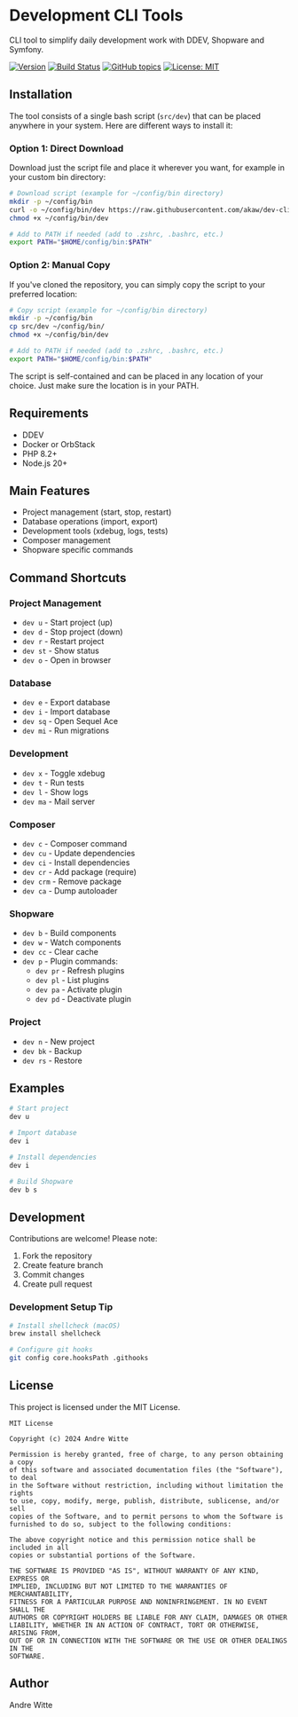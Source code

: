 # Development CLI Tools

CLI tool to simplify daily development work with DDEV, Shopware and Symfony.

[![Version](https://img.shields.io/github/v/release/akaw/dev-cli-tools)](https://github.com/akaw/dev-cli-tools/releases)
[![Build Status](https://github.com/akaw/dev-cli-tools/workflows/Test/badge.svg)](https://github.com/akaw/dev-cli-tools/actions)
[![GitHub topics](https://img.shields.io/github/topics/akaw/dev-cli-tools)](https://github.com/akaw/dev-cli-tools)
[![License: MIT](https://img.shields.io/badge/License-MIT-yellow.svg)](https://opensource.org/licenses/MIT)

## **Installation**

The tool consists of a single bash script (`src/dev`) that can be placed anywhere in your system. Here are different ways to install it:

### Option 1: Direct Download

Download just the script file and place it wherever you want, for example in your custom bin directory:

```bash
# Download script (example for ~/config/bin directory)
mkdir -p ~/config/bin
curl -o ~/config/bin/dev https://raw.githubusercontent.com/akaw/dev-cli-tools/main/src/dev
chmod +x ~/config/bin/dev

# Add to PATH if needed (add to .zshrc, .bashrc, etc.)
export PATH="$HOME/config/bin:$PATH"
```

### Option 2: Manual Copy

If you've cloned the repository, you can simply copy the script to your preferred location:

```bash
# Copy script (example for ~/config/bin directory)
mkdir -p ~/config/bin
cp src/dev ~/config/bin/
chmod +x ~/config/bin/dev

# Add to PATH if needed (add to .zshrc, .bashrc, etc.)
export PATH="$HOME/config/bin:$PATH"
```

The script is self-contained and can be placed in any location of your choice. Just make sure the location is in your PATH.

## Requirements

- DDEV
- Docker or OrbStack
- PHP 8.2+
- Node.js 20+

## Main Features

- Project management (start, stop, restart)
- Database operations (import, export)
- Development tools (xdebug, logs, tests)
- Composer management
- Shopware specific commands

## Command Shortcuts

### Project Management
- `dev u` - Start project (up)
- `dev d` - Stop project (down)
- `dev r` - Restart project
- `dev st` - Show status
- `dev o` - Open in browser

### Database
- `dev e` - Export database
- `dev i` - Import database
- `dev sq` - Open Sequel Ace
- `dev mi` - Run migrations

### Development
- `dev x` - Toggle xdebug
- `dev t` - Run tests
- `dev l` - Show logs
- `dev ma` - Mail server

### Composer
- `dev c` - Composer command
- `dev cu` - Update dependencies
- `dev ci` - Install dependencies
- `dev cr` - Add package (require)
- `dev crm` - Remove package
- `dev ca` - Dump autoloader

### Shopware
- `dev b` - Build components
- `dev w` - Watch components
- `dev cc` - Clear cache
- `dev p` - Plugin commands:
  - `dev pr` - Refresh plugins
  - `dev pl` - List plugins
  - `dev pa` - Activate plugin
  - `dev pd` - Deactivate plugin

### Project
- `dev n` - New project
- `dev bk` - Backup
- `dev rs` - Restore

## Examples

```bash
# Start project
dev u

# Import database
dev i

# Install dependencies
dev i

# Build Shopware
dev b s
```

## Development

Contributions are welcome! Please note:

1. Fork the repository
2. Create feature branch
3. Commit changes
4. Create pull request

### Development Setup Tip

```bash
# Install shellcheck (macOS)
brew install shellcheck

# Configure git hooks
git config core.hooksPath .githooks
```

## License

This project is licensed under the MIT License.

```text
MIT License

Copyright (c) 2024 Andre Witte

Permission is hereby granted, free of charge, to any person obtaining a copy
of this software and associated documentation files (the "Software"), to deal
in the Software without restriction, including without limitation the rights
to use, copy, modify, merge, publish, distribute, sublicense, and/or sell
copies of the Software, and to permit persons to whom the Software is
furnished to do so, subject to the following conditions:

The above copyright notice and this permission notice shall be included in all
copies or substantial portions of the Software.

THE SOFTWARE IS PROVIDED "AS IS", WITHOUT WARRANTY OF ANY KIND, EXPRESS OR
IMPLIED, INCLUDING BUT NOT LIMITED TO THE WARRANTIES OF MERCHANTABILITY,
FITNESS FOR A PARTICULAR PURPOSE AND NONINFRINGEMENT. IN NO EVENT SHALL THE
AUTHORS OR COPYRIGHT HOLDERS BE LIABLE FOR ANY CLAIM, DAMAGES OR OTHER
LIABILITY, WHETHER IN AN ACTION OF CONTRACT, TORT OR OTHERWISE, ARISING FROM,
OUT OF OR IN CONNECTION WITH THE SOFTWARE OR THE USE OR OTHER DEALINGS IN THE
SOFTWARE.
```

## Author

Andre Witte

